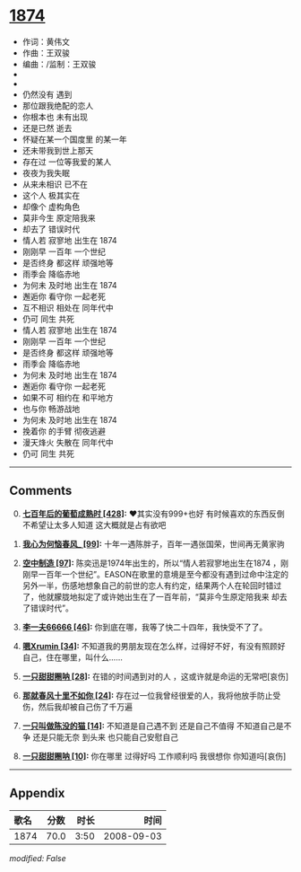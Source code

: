 # [1874](https://music.163.com/song?id=409941727)

* 作词：黄伟文
* 作曲：王双骏
* 编曲：/监制：王双骏
*
*
* 仍然没有 遇到
* 那位跟我绝配的恋人
* 你根本也 未有出现
* 还是已然 逝去
* 怀疑在某一个国度里 的某一年
* 还未带我到世上那天
* 存在过 一位等我爱的某人
* 夜夜为我失眠
* 从来未相识 已不在
* 这个人 极其实在
* 却像个 虚构角色
* 莫非今生 原定陪我来
* 却去了 错误时代
* 情人若 寂寥地 出生在 1874
* 刚刚早 一百年 一个世纪
* 是否终身 都这样 顽强地等
* 雨季会 降临赤地
* 为何未 及时地 出生在 1874
* 邂逅你 看守你 一起老死
* 互不相识 相处在 同年代中
* 仍可 同生 共死
* 情人若 寂寥地 出生在 1874
* 刚刚早 一百年 一个世纪
* 是否终身 都这样 顽强地等
* 雨季会 降临赤地
* 为何未 及时地 出生在 1874
* 邂逅你 看守你 一起老死
* 如果不可 相约在 和平地方
* 也与你 畅游战地
* 为何未 及时地 出生在 1874
* 挽着你 的手臂 彻夜逃避
* 漫天烽火 失散在 同年代中
* 仍可 同生 共死


---

## Comments
0. **[七百年后的葡萄成熟时 \[428\]](https://music.163.com/#/user/home?id=452068292):** ❤其实没有999+也好 有时候喜欢的东西反倒不希望让太多人知道 这大概就是占有欲吧

1. **[我心为何恼春风_ \[99\]](https://music.163.com/#/user/home?id=274352751):** 十年一遇陈胖子，百年一遇张国荣，世间再无黄家驹

2. **[空中制造 \[97\]](https://music.163.com/#/user/home?id=257663953):** 陈奕迅是1974年出生的，所以“情人若寂寥地出生在1874 ，刚刚早一百年一个世纪”。EASON在歌里的意境是至今都没有遇到过命中注定的另外一半，伤感地想象自己的前世的恋人有约定，结果两个人在轮回时错过了，他就朦胧地拟定了或许她出生在了一百年前，“莫非今生原定陪我来 却去了错误时代”。

3. **[李一夫66666 \[46\]](https://music.163.com/#/user/home?id=89772416):** 你到底在哪，我等了快二十四年，我快受不了了。

4. **[嗯Xrumin \[34\]](https://music.163.com/#/user/home?id=412721917):** 不知道我的男朋友现在怎么样，过得好不好，有没有照顾好自己，住在哪里，叫什么……

5. **[一只甜甜圈呐 \[28\]](https://music.163.com/#/user/home?id=119328517):** 在错的时间遇到对的人    ，这或许就是命运的无常吧[哀伤]

6. **[那就春风十里不如你 \[24\]](https://music.163.com/#/user/home?id=509834756):** 存在过一位我曾经很爱的人，我将他放手防止受伤，然后我却被自己伤了千万遍

7. **[一只叫做陈没的猫 \[14\]](https://music.163.com/#/user/home?id=270044728):** 不知道是自己遇不到 还是自己不值得 不知道自己是不争 还是只能无奈 到头来 也只能自己安慰自己

8. **[一只甜甜圈呐 \[10\]](https://music.163.com/#/user/home?id=119328517):** 你在哪里  过得好吗  工作顺利吗   我很想你 你知道吗[哀伤]



---

## Appendix

|歌名|分数|时长|时间|
|:---|:---:|---:|---:|
|1874|70.0|3:50|2008-09-03

*modified: False*